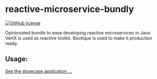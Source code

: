 # reactive-microservice-bundly
[![GitHub license](https://img.shields.io/github/license/rvs-fluid-it/microservice-bundle.svg?style=flat-square)](https://github.com/rvs-fluid-it/microservice-bundle/tree/master)

Opinionated bundle to ease developing reactive microservices in Java. VertX is used as reactive toolkit. Bootique is used to make it production ready.

Usage:
------
[See the showcase application ...](reactive-microservice-bundle-showcase/src/main/java/be/fluid_it/rµs/bundle/showcase/app/...Service.java)
